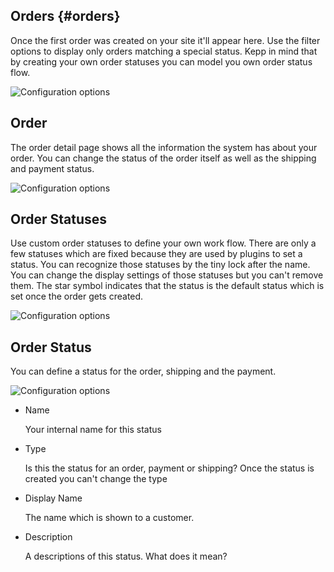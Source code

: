 ## Orders {#orders}

Once the first order was created on your site it'll appear here. Use the filter options to display only orders matching a special status. Kepp in mind that by creating your own order statuses you can model you own order status flow. 

![Configuration options](img/backend/backend_orders.jpg)

## Order

The order detail page shows all the information the system has about your order. You can change the status of the order itself as well as the shipping and payment status. 

![Configuration options](img/backend/backend_order.jpg)

## Order Statuses

Use custom order statuses to define your own work flow. There are only a few statuses which are fixed because they are used by plugins to set a status. You can recognize those statuses by the tiny lock after the name. You can change the display settings of those statuses but you can't remove them. The star symbol indicates that the status is the default status which is set once the order gets created.

![Configuration options](img/backend/backend_orderstatuses.jpg)

## Order Status

You can define a status for the order, shipping and the payment. 

![Configuration options](img/backend/backend_orderstatus.jpg)

- Name
	
	Your internal name for this status

- Type 
	
	Is this the status for an order, payment or shipping? Once the status is created you can't change the type

- Display Name

	The name which is shown to a customer.

- Description
	
	A descriptions of this status. What does it mean?
